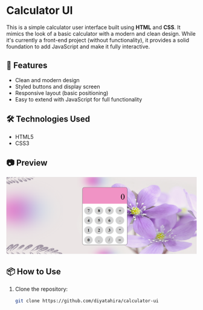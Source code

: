 # Calculator UI

This is a simple calculator user interface built using **HTML** and **CSS**. It mimics the look of a basic calculator with a modern and clean design. While it's currently a front-end project (without functionality), it provides a solid foundation to add JavaScript and make it fully interactive.

## 🚀 Features

- Clean and modern design
- Styled buttons and display screen
- Responsive layout (basic positioning)
- Easy to extend with JavaScript for full functionality

## 🛠 Technologies Used

- HTML5
- CSS3

## 📷 Preview

![Calculator Preview](content/images/calPreview.png) 
## 📦 How to Use

1. Clone the repository:
   ```bash
   git clone https://github.com/diyatahira/calculator-ui